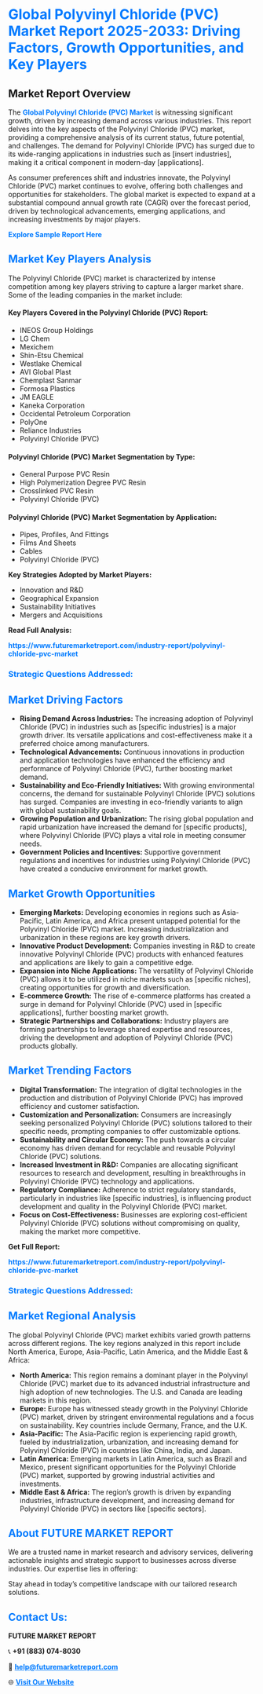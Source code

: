 <h1 style="color: #007BFF;">Global Polyvinyl Chloride (PVC) Market Report 2025-2033: Driving Factors, Growth Opportunities, and Key Players</h1>

<section id="overview">
<h2>Market Report Overview</h2>
<p>The <a href="https://www.futuremarketreport.com/industry-report/polyvinyl-chloride-pvc-market" style="color: #007BFF; text-decoration: none;"><strong>Global Polyvinyl Chloride (PVC) Market</strong></a> is witnessing significant growth, driven by increasing demand across various industries. This report delves into the key aspects of the Polyvinyl Chloride (PVC) market, providing a comprehensive analysis of its current status, future potential, and challenges. The demand for Polyvinyl Chloride (PVC) has surged due to its wide-ranging applications in industries such as [insert industries], making it a critical component in modern-day [applications].</p>
<p>As consumer preferences shift and industries innovate, the Polyvinyl Chloride (PVC) market continues to evolve, offering both challenges and opportunities for stakeholders. The global market is expected to expand at a substantial compound annual growth rate (CAGR) over the forecast period, driven by technological advancements, emerging applications, and increasing investments by major players.</p>
</section>

<section id="overview">
<p><a href="https://www.futuremarketreport.com/request-sample/reportId=51038" style="color: #007BFF; text-decoration: none;"><strong>Explore Sample Report Here</strong></a></p>
</section>

<section id="key-players">
<h2 style="color: #007BFF;">Market Key Players Analysis</h2>
<p>The Polyvinyl Chloride (PVC) market is characterized by intense competition among key players striving to capture a larger market share. Some of the leading companies in the market include:</p>
<h4>Key Players Covered in the Polyvinyl Chloride (PVC) Report:</h4>
<ul><li>INEOS Group Holdings</li><li>LG Chem</li><li>Mexichem</li><li>Shin-Etsu Chemical</li><li>Westlake Chemical</li><li>AVI Global Plast</li><li>Chemplast Sanmar</li><li>Formosa Plastics</li><li>JM EAGLE</li><li>Kaneka Corporation</li><li>Occidental Petroleum Corporation</li><li>PolyOne</li><li>Reliance Industries</li><li>Polyvinyl Chloride (PVC)</li></ul>
<h4>Polyvinyl Chloride (PVC) Market Segmentation by Type:</h4>
<ul><li>General Purpose PVC Resin</li><li>High Polymerization Degree PVC Resin</li><li>Crosslinked PVC Resin</li><li>Polyvinyl Chloride (PVC)</li></ul>

<h4>Polyvinyl Chloride (PVC) Market Segmentation by Application:</h4>
<ul><li>Pipes, Profiles, And Fittings</li><li>Films And Sheets</li><li>Cables</li><li>Polyvinyl Chloride (PVC)</li></ul>
<p><strong>Key Strategies Adopted by Market Players:</strong></p>
<ul>
<li>Innovation and R&D</li>
<li>Geographical Expansion</li>
<li>Sustainability Initiatives</li>
<li>Mergers and Acquisitions</li>
</ul>
</section>

<section>
<p><strong>Read Full Analysis: </strong></p><a href="https://www.futuremarketreport.com/industry-report/polyvinyl-chloride-pvc-market" style="color: #007BFF; text-decoration: none;"><strong>https://www.futuremarketreport.com/industry-report/polyvinyl-chloride-pvc-market</strong></a>
<h3 style="color: #007BFF;">Strategic Questions Addressed:</h3>
</section>

<section id="driving-factors">
<h2 style="color: #007BFF;">Market Driving Factors</h2>
<ul>
<li><strong>Rising Demand Across Industries:</strong> The increasing adoption of Polyvinyl Chloride (PVC) in industries such as [specific industries] is a major growth driver. Its versatile applications and cost-effectiveness make it a preferred choice among manufacturers.</li>
<li><strong>Technological Advancements:</strong> Continuous innovations in production and application technologies have enhanced the efficiency and performance of Polyvinyl Chloride (PVC), further boosting market demand.</li>
<li><strong>Sustainability and Eco-Friendly Initiatives:</strong> With growing environmental concerns, the demand for sustainable Polyvinyl Chloride (PVC) solutions has surged. Companies are investing in eco-friendly variants to align with global sustainability goals.</li>
<li><strong>Growing Population and Urbanization:</strong> The rising global population and rapid urbanization have increased the demand for [specific products], where Polyvinyl Chloride (PVC) plays a vital role in meeting consumer needs.</li>
<li><strong>Government Policies and Incentives:</strong> Supportive government regulations and incentives for industries using Polyvinyl Chloride (PVC) have created a conducive environment for market growth.</li>
</ul>
</section>

<section id="growth-opportunities">
<h2 style="color: #007BFF;">Market Growth Opportunities</h2>
<ul>
<li><strong>Emerging Markets:</strong> Developing economies in regions such as Asia-Pacific, Latin America, and Africa present untapped potential for the Polyvinyl Chloride (PVC) market. Increasing industrialization and urbanization in these regions are key growth drivers.</li>
<li><strong>Innovative Product Development:</strong> Companies investing in R&D to create innovative Polyvinyl Chloride (PVC) products with enhanced features and applications are likely to gain a competitive edge.</li>
<li><strong>Expansion into Niche Applications:</strong> The versatility of Polyvinyl Chloride (PVC) allows it to be utilized in niche markets such as [specific niches], creating opportunities for growth and diversification.</li>
<li><strong>E-commerce Growth:</strong> The rise of e-commerce platforms has created a surge in demand for Polyvinyl Chloride (PVC) used in [specific applications], further boosting market growth.</li>
<li><strong>Strategic Partnerships and Collaborations:</strong> Industry players are forming partnerships to leverage shared expertise and resources, driving the development and adoption of Polyvinyl Chloride (PVC) products globally.</li>
</ul>
</section>

<section id="trending-factors">
<h2 style="color: #007BFF;">Market Trending Factors</h2>
<ul>
<li><strong>Digital Transformation:</strong> The integration of digital technologies in the production and distribution of Polyvinyl Chloride (PVC) has improved efficiency and customer satisfaction.</li>
<li><strong>Customization and Personalization:</strong> Consumers are increasingly seeking personalized Polyvinyl Chloride (PVC) solutions tailored to their specific needs, prompting companies to offer customizable options.</li>
<li><strong>Sustainability and Circular Economy:</strong> The push towards a circular economy has driven demand for recyclable and reusable Polyvinyl Chloride (PVC) solutions.</li>
<li><strong>Increased Investment in R&D:</strong> Companies are allocating significant resources to research and development, resulting in breakthroughs in Polyvinyl Chloride (PVC) technology and applications.</li>
<li><strong>Regulatory Compliance:</strong> Adherence to strict regulatory standards, particularly in industries like [specific industries], is influencing product development and quality in the Polyvinyl Chloride (PVC) market.</li>
<li><strong>Focus on Cost-Effectiveness:</strong> Businesses are exploring cost-efficient Polyvinyl Chloride (PVC) solutions without compromising on quality, making the market more competitive.</li>
</ul>
</section>

<section>
<p><strong>Get Full Report: </strong></p><a href="https://www.futuremarketreport.com/industry-report/polyvinyl-chloride-pvc-market" style="color: #007BFF; text-decoration: none;"><strong>https://www.futuremarketreport.com/industry-report/polyvinyl-chloride-pvc-market</strong></a>
<h3 style="color: #007BFF;">Strategic Questions Addressed:</h3>
</section>


<section id="regional-analysis">
<h2 style="color: #007BFF;">Market Regional Analysis</h2>
<p>The global Polyvinyl Chloride (PVC) market exhibits varied growth patterns across different regions. The key regions analyzed in this report include North America, Europe, Asia-Pacific, Latin America, and the Middle East & Africa:</p>
<ul>
<li><strong>North America:</strong> This region remains a dominant player in the Polyvinyl Chloride (PVC) market due to its advanced industrial infrastructure and high adoption of new technologies. The U.S. and Canada are leading markets in this region.</li>
<li><strong>Europe:</strong> Europe has witnessed steady growth in the Polyvinyl Chloride (PVC) market, driven by stringent environmental regulations and a focus on sustainability. Key countries include Germany, France, and the U.K.</li>
<li><strong>Asia-Pacific:</strong> The Asia-Pacific region is experiencing rapid growth, fueled by industrialization, urbanization, and increasing demand for Polyvinyl Chloride (PVC) in countries like China, India, and Japan.</li>
<li><strong>Latin America:</strong> Emerging markets in Latin America, such as Brazil and Mexico, present significant opportunities for the Polyvinyl Chloride (PVC) market, supported by growing industrial activities and investments.</li>
<li><strong>Middle East & Africa:</strong> The region’s growth is driven by expanding industries, infrastructure development, and increasing demand for Polyvinyl Chloride (PVC) in sectors like [specific sectors].</li>
</ul>
</section>

<footer>
<h2 style="color: #007BFF;">About FUTURE MARKET REPORT</h2>
<p>We are a trusted name in market research and advisory services, delivering actionable insights and strategic support to businesses across diverse industries. Our expertise lies in offering:</p>

<p>Stay ahead in today’s competitive landscape with our tailored research solutions.</p>

<h2 style="color: #007BFF;">Contact Us:</h2>
<p><strong>FUTURE MARKET REPORT</strong></p>
<p>📞 <strong>+91 (883) 074-8030</strong></p>
<p>📧 <strong><a href="mailto:help@futuremarketreport.com" style="color: #007BFF;">help@futuremarketreport.com</a></strong></p>
<p>🌐 <strong><a href="https://www.futuremarketreport.com/" style="color: #007BFF;">Visit Our Website</a></strong></p>
</footer>